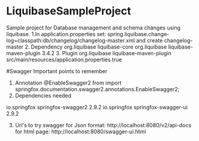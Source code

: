 # LiquibaseSampleProject
Sample project for Database management and schema changes using liquibase.
1.In application.properties set: 
spring.liquibase.change-log=classpath:db/changelog/changelog-master.xml
and create changelog-master
2. Dependency
        <dependency>
            <groupId>org.liquibase</groupId>
            <artifactId>liquibase-core</artifactId>
        </dependency>
         <dependency>
            <groupId>org.liquibase</groupId>
            <artifactId>liquibase-maven-plugin</artifactId>
            <version>3.4.2</version>
        </dependency>
 3. Plugin
        <plugin>
                <groupId>org.liquibase</groupId>
                <artifactId>liquibase-maven-plugin</artifactId>
                <configuration>
                    <propertyFile>src/main/resources/application.properties</propertyFile>
                    <propertyFileWillOverride>true</propertyFileWillOverride>
                </configuration>
            </plugin>

#Swagger
Important points to remember
1. Annotation
    @EnableSwagger2 from import springfox.documentation.swagger2.annotations.EnableSwagger2;
2. Dependencies needed
    <!-- https://mvnrepository.com/artifact/io.springfox/springfox-swagger2 -->
<dependency>
    <groupId>io.springfox</groupId>
    <artifactId>springfox-swagger2</artifactId>
    <version>2.9.2</version>
</dependency>
<!-- https://mvnrepository.com/artifact/io.springfox/springfox-swagger-ui -->
<dependency>
    <groupId>io.springfox</groupId>
    <artifactId>springfox-swagger-ui</artifactId>
    <version>2.9.2</version>
</dependency>

3. Url's to try swagger
    for Json format: http://localhost:8080/v2/api-docs
    for html page: http://localhost:8080/swagger-ui.html
